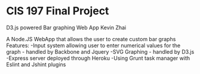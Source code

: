 # CIS 197 Final Project 
D3.js powered Bar graphing Web App
Kevin Zhai

A Node.JS WebApp that allows the user to create custom bar graphs 
Features:
-Input system allowing user to enter numerical values for the graph - handled by Backbone and Jquery
-SVG Graphing - handled by D3.js
-Express server deployed through Heroku
-Using Grunt task manager with Eslint and Jshint plugins
